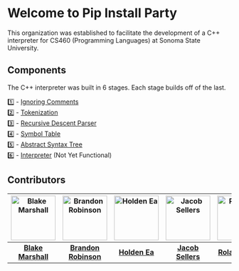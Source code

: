 # Welcome to Pip Install Party 

This organization was established to facilitate the development of a C++ interpreter for CS460 (Programming Languages) at Sonoma State University. 

## Components
The C++ interpreter was built in 6 stages. Each stage builds off of the last.

1️⃣ - [Ignoring Comments](https://github.com/Pip-Install-Party/Ignoring-Comments)  
2️⃣ - [Tokenization](https://github.com/Pip-Install-Party/Tokenization)  
3️⃣ - [Recursive Descent Parser](https://github.com/Pip-Install-Party/Recursive-Descent-Parser)  
4️⃣ - [Symbol Table](https://github.com/Pip-Install-Party/Symbol-Table)  
5️⃣ - [Abstract Syntax Tree](https://github.com/Pip-Install-Party/Abstract-Syntax-Tree)  
6️⃣ - [Interpreter](https://github.com/Pip-Install-Party/Interpreter) (Not Yet Functional)  

## Contributors

| <img src="https://avatars.githubusercontent.com/u/67528639?v=4" width="100" height="100" alt="Blake Marshall"> | <img src="https://avatars.githubusercontent.com/u/107743355?v=4" width="100" height="100" alt="Brandon Robinson"> | <img src="https://avatars.githubusercontent.com/u/142474297?v=4" width="100" height="100" alt="Holden Ea"> | <img src="https://avatars.githubusercontent.com/u/129122237?v=4" width="100" height="100" alt="Jacob Sellers"> | <img src="https://avatars.githubusercontent.com/u/171610804?v=4" width="100" height="100" alt="Rolando Yax"> |
|:-------------------------------------------------:|:--------------------------------------------------:|:-----------------------------------------------:|:-------------------------------------------------:|:-----------------------------------------------:|
| [**Blake Marshall**](https://github.com/officialblake)                                | [**Brandon Robinson**](https://github.com/brandonuscg)                               | [**Holden Ea**](https://github.com/holdenkea)                                  | [**Jacob Sellers**](https://github.com/JacobS999)                                | [**Rolando Yax**](https://github.com/Ryax3)                                |
